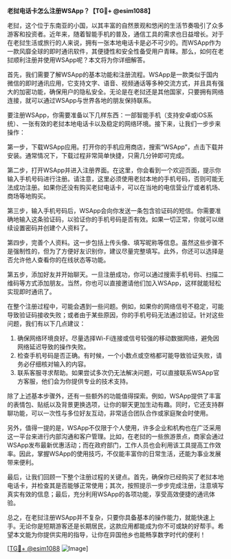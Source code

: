 **老挝电话卡怎么注册WSApp？【TG💪+ @esim1088】**

老挝，这个位于东南亚的小国，以其丰富的自然景观和悠闲的生活节奏吸引了众多游客和投资者。近年来，随着智能手机的普及，通信工具的需求也日益增长。对于在老挝生活或旅行的人来说，拥有一张本地电话卡是必不可少的。而WSApp作为一款风靡全球的即时通讯软件，其便捷性和安全性备受用户青睐。那么，如何在老挝顺利注册并使用WSApp呢？本文将为你详细解答。

首先，我们需要了解WSApp的基本功能和注册流程。WSApp是一款类似于国内微信的即时通讯应用，它支持文字、语音、视频通话等多种交流方式，并且具有强大的加密功能，确保用户的隐私安全。无论是在老挝还是其他国家，只要拥有网络连接，就可以通过WSApp与世界各地的朋友保持联系。

要注册WSApp，你需要准备以下几样东西：一部智能手机（支持安卓或iOS系统）、一张有效的老挝本地电话卡以及稳定的网络环境。接下来，让我们一步步来操作：

第一步，下载WSApp应用。打开你的手机应用商店，搜索“WSApp”，点击下载并安装。通常情况下，下载过程非常简单快捷，只需几分钟即可完成。

第二步，打开WSApp并进入注册界面。在这里，你会看到一个欢迎页面，提示你输入手机号码进行注册。请注意，这里必须使用老挝本地的手机号码，否则可能无法成功注册。如果你还没有购买老挝电话卡，可以在当地的电信营业厅或者机场、商场等地购买。

第三步，输入手机号码后，WSApp会向你发送一条包含验证码的短信。你需要准确地输入这条验证码，以验证你的手机号码是否有效。如果一切正常，你就可以继续设置密码并创建个人资料了。

第四步，完善个人资料。这一步包括上传头像、填写昵称等信息。虽然这些步骤不是强制性的，但为了方便好友识别你，建议尽量完整填写。此外，你还可以选择是否允许他人查看你的在线状态等功能。

第五步，添加好友并开始聊天。一旦注册成功，你可以通过搜索手机号码、扫描二维码等方式添加朋友。当然，你也可以直接邀请他们加入WSApp，这样就能轻松实现即时通讯了。

在整个注册过程中，可能会遇到一些问题。例如，如果你的网络信号不稳定，可能导致验证码接收失败；或者由于某些原因，你的手机号码无法通过验证。针对这些问题，我们有以下几点建议：

1. 确保网络环境良好。尽量选择Wi-Fi连接或信号较强的移动数据网络，避免因网络延迟导致的操作失败。
2. 检查手机号码是否正确。有时候，一个小数点或空格都可能导致验证失败，请务必仔细核对输入的内容。
3. 联系客服寻求帮助。如果尝试多次仍无法解决问题，可以直接联系WSApp官方客服，他们会为你提供专业的技术支持。

除了上述基本步骤外，还有一些额外的功能值得探索。例如，WSApp提供了丰富的表情包、贴纸以及背景更换选项，让你的聊天更加生动有趣。同时，它还支持群聊功能，可以一次性与多位好友互动，非常适合团队合作或家庭聚会时使用。

另外，值得一提的是，WSApp不仅限于个人使用，许多企业和机构也在广泛采用这一平台来进行内部沟通和客户管理。比如，在老挝的一些旅游景点，商家会通过WSApp发布最新优惠活动；而在政府部门，工作人员也会利用该工具提高工作效率。因此，掌握WSApp的使用技巧，不仅能丰富你的日常生活，还能为事业发展带来便利。

最后，让我们回顾一下整个注册过程的关键点。首先，确保你已经购买了老挝本地电话卡，并检查其是否能够正常使用；其次，按照提示一步步完成注册，注意填写真实有效的信息；最后，充分利用WSApp的各项功能，享受高效便捷的通讯体验。

总之，在老挝注册WSApp并不复杂，只要你具备基本的操作能力，就能快速上手。无论你是短期游客还是长期居民，这款应用都能成为你不可或缺的好帮手。希望本文能为你提供实用的指导，让你在异国他乡也能畅享数字时代的便利！

[[TG💪+ @esim1088](https://t.me/s/esim1088) ![Image](https://i.postimg.cc/4NQfJmqS/Snipaste-2025-05-13-00-14-12.png)]